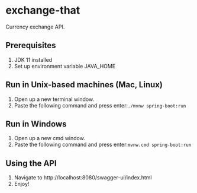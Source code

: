 # exchange-that
Currency exchange API.

## Prerequisites
1. JDK 11 installed
2. Set up environment variable JAVA_HOME

## Run in Unix-based machines (Mac, Linux)
1. Open up a new terminal window.
2. Paste the following command and press enter:`./mvnw spring-boot:run`

## Run in Windows
1. Open up a new cmd window.
2. Paste the following command and press enter:`mvnw.cmd spring-boot:run`

## Using the API
1. Navigate to http://localhost:8080/swagger-ui/index.html
2. Enjoy!
